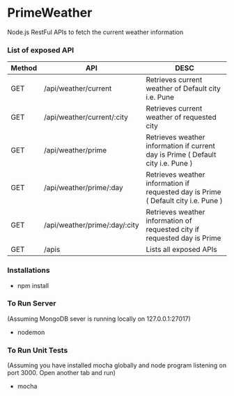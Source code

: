 # PrimeWeather
Node.js RestFul APIs to fetch the current weather information

### List of exposed API

| Method        | API           | DESC  |
| ------------- | ------------- | ----- |
| GET           | /api/weather/current | Retrieves current weather of Default city i.e. Pune |
| GET           | /api/weather/current/:city | Retrieves current weather of requested city |
| GET           | /api/weather/prime | Retrieves weather information if current day is Prime ( Default city i.e. Pune ) |
| GET           | /api/weather/prime/:day | Retrieves weather information if requested day is Prime ( Default city i.e. Pune )  |
| GET           | /api/weather/prime/:day/:city | Retrieves weather information of requested city if requested day is Prime |
| GET           | /apis | Lists all exposed APIs |


### Installations

* npm install

### To Run Server
(Assuming MongoDB sever is running locally on 127.0.0.1:27017)
* nodemon


### To Run Unit Tests

(Assuming you have installed mocha globally and node program listening on port 3000. Open another tab and run)

* mocha


